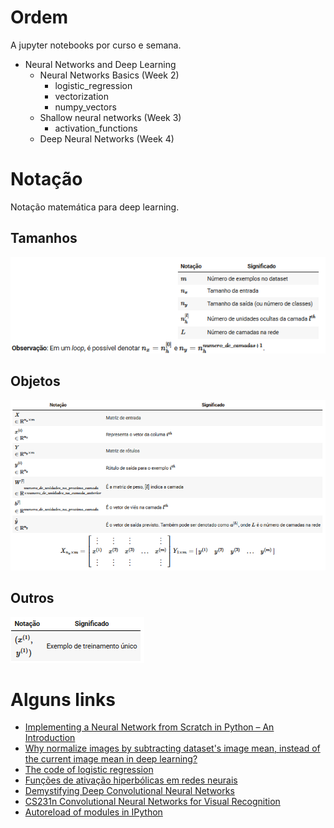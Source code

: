 ﻿# Ordem
A jupyter notebooks por curso e semana.

- Neural Networks and Deep Learning
  - Neural Networks Basics (Week 2)
    - logistic_regression
    - vectorization
    - numpy_vectors
  - Shallow neural networks (Week 3)
    - activation_functions
  - Deep Neural Networks (Week 4)

# Notação
Notação matemática para deep learning.

## Tamanhos
![notacao-tamanho](img/notacao-tamanho.png)

## Objetos
![notacao-objetos](img/notacao-objetos.png)

## Outros
![notacao-outros](img/notacao-outros.png)

# Alguns links

- [Implementing a Neural Network from Scratch in Python – An Introduction](http://www.wildml.com/2015/09/implementing-a-neural-network-from-scratch/)
- [Why normalize images by subtracting dataset's image mean, instead of the current image mean in deep learning?](https://stats.stackexchange.com/questions/211436/why-normalize-images-by-subtracting-datasets-image-mean-instead-of-the-current)
- [The code of logistic regression](http://himarsh.org/the-code-of-logistic-regression/)
- [Funções de ativação hiperbólicas em redes neurais](https://www.cos.ufrj.br/uploadfile/publicacao/2759.pdf)
- [Demystifying Deep Convolutional Neural Networks](http://scs.ryerson.ca/~aharley/neural-networks/)
- [CS231n Convolutional Neural Networks for Visual Recognition](http://cs231n.github.io/neural-networks-case-study/)
- [Autoreload of modules in IPython](https://stackoverflow.com/questions/1907993/autoreload-of-modules-in-ipython)
